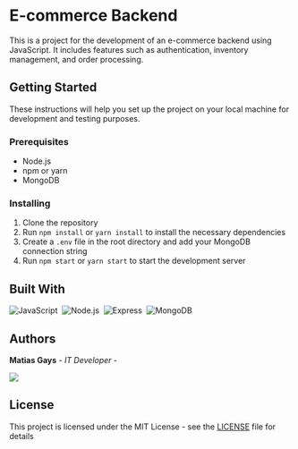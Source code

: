 # E-commerce Backend 

This is a project for the development of an e-commerce backend using JavaScript. It includes features such as authentication, inventory management, and order processing.

## Getting Started

These instructions will help you set up the project on your local machine for development and testing purposes.

### Prerequisites

- Node.js 
- npm or yarn
- MongoDB

### Installing

1. Clone the repository
2. Run `npm install` or `yarn install` to install the necessary dependencies
3. Create a `.env` file in the root directory and add your MongoDB connection string
4. Run `npm start` or `yarn start` to start the development server

## Built With

![JavaScript](https://img.shields.io/badge/JavaScript-F7DF1E?style=for-the-badge&logo=javascript&logoColor=black)&nbsp;
![Node.js](https://img.shields.io/badge/Node.js-43853D?style=for-the-badge&logo=node.js&logoColor=white)&nbsp;
![Express](https://img.shields.io/badge/Express-000000?style=for-the-badge&logo=Express&logoColor=white)&nbsp;
![MongoDB](https://img.shields.io/badge/MongoDB-4EA94B?style=for-the-badge&logo=mongodb&logoColor=white)&nbsp;

## Authors

  **Matias Gays** - *IT Developer* - 

<a href="https://github.com/matiasgays"><img src="https://img.shields.io/badge/GitHub-181717?style=for-the-badge&logo=GitHub&logoColor=white"/></a>

## License

This project is licensed under the MIT License - see the [LICENSE](LICENSE) file for details

